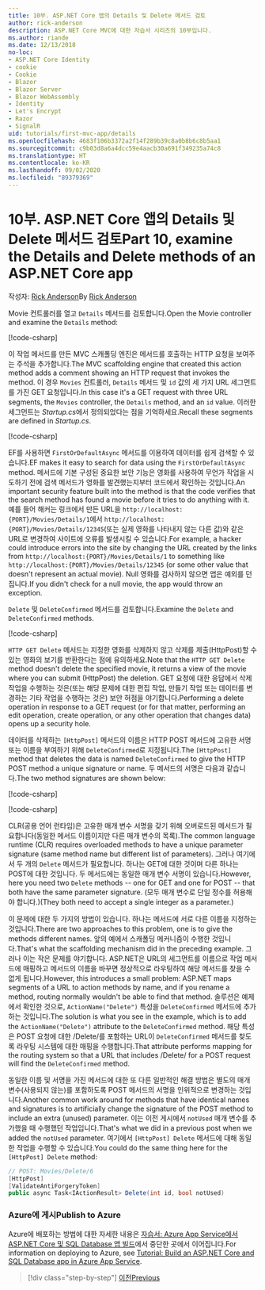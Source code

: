 ```yaml
---
title: 10부. ASP.NET Core 앱의 Details 및 Delete 메서드 검토
author: rick-anderson
description: ASP.NET Core MVC에 대한 자습서 시리즈의 10부입니다.
ms.author: riande
ms.date: 12/13/2018
no-loc:
- ASP.NET Core Identity
- cookie
- Cookie
- Blazor
- Blazor Server
- Blazor WebAssembly
- Identity
- Let's Encrypt
- Razor
- SignalR
uid: tutorials/first-mvc-app/details
ms.openlocfilehash: 4683f106b3372a2f14f289b39c8a0b8b6c8b5aa1
ms.sourcegitcommit: c9b03d8a6a4dcc59e4aacb30a691f349235a74c8
ms.translationtype: HT
ms.contentlocale: ko-KR
ms.lasthandoff: 09/02/2020
ms.locfileid: "89379369"
---
```

# <a name="part-10-examine-the-details-and-delete-methods-of-an-aspnet-core-app"></a><span data-ttu-id="e624f-103">10부. ASP.NET Core 앱의 Details 및 Delete 메서드 검토</span><span class="sxs-lookup"><span data-stu-id="e624f-103">Part 10, examine the Details and Delete methods of an ASP.NET Core app</span></span>

<span data-ttu-id="e624f-104">작성자: [Rick Anderson](https://twitter.com/RickAndMSFT)</span><span class="sxs-lookup"><span data-stu-id="e624f-104">By [Rick Anderson](https://twitter.com/RickAndMSFT)</span></span>

<span data-ttu-id="e624f-105">Movie 컨트롤러를 열고 `Details` 메서드를 검토합니다.</span><span class="sxs-lookup"><span data-stu-id="e624f-105">Open the Movie controller and examine the `Details` method:</span></span>

[!code-csharp[](start-mvc/sample/MvcMovie22/Controllers/MoviesController.cs?name=snippet_details)]

<span data-ttu-id="e624f-106">이 작업 메서드를 만든 MVC 스캐폴딩 엔진은 메서드를 호출하는 HTTP 요청을 보여주는 주석을 추가합니다.</span><span class="sxs-lookup"><span data-stu-id="e624f-106">The MVC scaffolding engine that created this action method adds a comment showing an HTTP request that invokes the method.</span></span> <span data-ttu-id="e624f-107">이 경우 `Movies` 컨트롤러, `Details` 메서드 및 `id` 값의 세 가지 URL 세그먼트를 가진 GET 요청입니다.</span><span class="sxs-lookup"><span data-stu-id="e624f-107">In this case it's a GET request with three URL segments, the `Movies` controller, the `Details` method, and an `id` value.</span></span> <span data-ttu-id="e624f-108">이러한 세그먼트는 *Startup.cs*에서 정의되었다는 점을 기억하세요.</span><span class="sxs-lookup"><span data-stu-id="e624f-108">Recall these segments are defined in *Startup.cs*.</span></span>

[!code-csharp[](start-mvc/sample/MvcMovie3/Startup.cs?highlight=5&name=snippet_1)]

<span data-ttu-id="e624f-109">EF를 사용하면 `FirstOrDefaultAsync` 메서드를 이용하여 데이터를 쉽게 검색할 수 있습니다.</span><span class="sxs-lookup"><span data-stu-id="e624f-109">EF makes it easy to search for data using the `FirstOrDefaultAsync` method.</span></span> <span data-ttu-id="e624f-110">메서드에 기본 구성된 중요한 보안 기능은 영화를 사용하여 무언가 작업을 시도하기 전에 검색 메서드가 영화를 발견했는지부터 코드에서 확인하는 것입니다.</span><span class="sxs-lookup"><span data-stu-id="e624f-110">An important security feature built into the method is that the code verifies that the search method has found a movie before it tries to do anything with it.</span></span> <span data-ttu-id="e624f-111">예를 들어 해커는 링크에서 만든 URL을 `http://localhost:{PORT}/Movies/Details/1`에서 `http://localhost:{PORT}/Movies/Details/12345`(또는 실제 영화를 나타내지 않는 다른 값)와 같은 URL로 변경하여 사이트에 오류를 발생시킬 수 있습니다.</span><span class="sxs-lookup"><span data-stu-id="e624f-111">For example, a hacker could introduce errors into the site by changing the URL created by the links from `http://localhost:{PORT}/Movies/Details/1` to something like  `http://localhost:{PORT}/Movies/Details/12345` (or some other value that doesn't represent an actual movie).</span></span> <span data-ttu-id="e624f-112">Null 영화를 검사하지 않으면 앱은 예외를 던집니다.</span><span class="sxs-lookup"><span data-stu-id="e624f-112">If you didn't check for a null movie, the app would throw an exception.</span></span>

<span data-ttu-id="e624f-113">`Delete` 및 `DeleteConfirmed` 메서드를 검토합니다.</span><span class="sxs-lookup"><span data-stu-id="e624f-113">Examine the `Delete` and `DeleteConfirmed` methods.</span></span>

[!code-csharp[](start-mvc/sample/MvcMovie22/Controllers/MoviesController.cs?name=snippet_delete)]

<span data-ttu-id="e624f-114">`HTTP GET Delete` 메서드는 지정한 영화를 삭제하지 않고 삭제를 제출(HttpPost)할 수 있는 영화의 보기를 반환한다는 점에 유의하세요.</span><span class="sxs-lookup"><span data-stu-id="e624f-114">Note that the `HTTP GET Delete` method doesn't delete the specified movie, it returns a view of the movie where you can submit (HttpPost) the deletion.</span></span> <span data-ttu-id="e624f-115">GET 요청에 대한 응답에서 삭제 작업을 수행하는 것은(또는 해당 문제에 대한 편집 작업, 만들기 작업 또는 데이터를 변경하는 기타 작업을 수행하는 것은) 보안 허점을 야기합니다.</span><span class="sxs-lookup"><span data-stu-id="e624f-115">Performing a delete operation in response to a GET request (or for that matter, performing an edit operation, create operation, or any other operation that changes data) opens up a security hole.</span></span>

<span data-ttu-id="e624f-116">데이터를 삭제하는 `[HttpPost]` 메서드의 이름은 HTTP POST 메서드에 고유한 서명 또는 이름을 부여하기 위해 `DeleteConfirmed`로 지정됩니다.</span><span class="sxs-lookup"><span data-stu-id="e624f-116">The `[HttpPost]` method that deletes the data is named `DeleteConfirmed` to give the HTTP POST method a unique signature or name.</span></span> <span data-ttu-id="e624f-117">두 메서드의 서명은 다음과 같습니다.</span><span class="sxs-lookup"><span data-stu-id="e624f-117">The two method signatures are shown below:</span></span>

[!code-csharp[](start-mvc/sample/MvcMovie/Controllers/MoviesController.cs?name=snippet_delete2)]

[!code-csharp[](start-mvc/sample/MvcMovie/Controllers/MoviesController.cs?name=snippet_delete3)]

<span data-ttu-id="e624f-118">CLR(공용 언어 런타임)은 고유한 매개 변수 서명을 갖기 위해 오버로드된 메서드가 필요합니다(동일한 메서드 이름이지만 다른 매개 변수의 목록).</span><span class="sxs-lookup"><span data-stu-id="e624f-118">The common language runtime (CLR) requires overloaded methods to have a unique parameter signature (same method name but different list of parameters).</span></span> <span data-ttu-id="e624f-119">그러나 여기에서 두 개의 `Delete` 메서드가 필요합니다. 하나는 GET에 대한 것이며 다른 하나는 POST에 대한 것입니다. 두 메서드에는 동일한 매개 변수 서명이 있습니다.</span><span class="sxs-lookup"><span data-stu-id="e624f-119">However, here you need two `Delete` methods -- one for GET and one for POST -- that both have the same parameter signature.</span></span> <span data-ttu-id="e624f-120">(모두 매개 변수로 단일 정수를 허용해야 합니다.)</span><span class="sxs-lookup"><span data-stu-id="e624f-120">(They both need to accept a single integer as a parameter.)</span></span>

<span data-ttu-id="e624f-121">이 문제에 대한 두 가지의 방법이 있습니다. 하나는 메서드에 서로 다른 이름을 지정하는 것입니다.</span><span class="sxs-lookup"><span data-stu-id="e624f-121">There are two approaches to this problem, one is to give the methods different names.</span></span> <span data-ttu-id="e624f-122">앞의 예에서 스캐폴딩 메커니즘이 수행한 것입니다.</span><span class="sxs-lookup"><span data-stu-id="e624f-122">That's what the scaffolding mechanism did in the preceding example.</span></span> <span data-ttu-id="e624f-123">그러나 이는 작은 문제를 야기합니다. ASP.NET은 URL의 세그먼트를 이름으로 작업 메서드에 매핑하고 메서드의 이름을 바꾸면 정상적으로 라우팅하여 해당 메서드를 찾을 수 없게 됩니다.</span><span class="sxs-lookup"><span data-stu-id="e624f-123">However, this introduces a small problem: ASP.NET maps segments of a URL to action methods by name, and if you rename a method, routing normally wouldn't be able to find that method.</span></span> <span data-ttu-id="e624f-124">솔루션은 예제에서 확인한 것으로, `ActionName("Delete")` 특성을 `DeleteConfirmed` 메서드에 추가하는 것입니다.</span><span class="sxs-lookup"><span data-stu-id="e624f-124">The solution is what you see in the example, which is to add the `ActionName("Delete")` attribute to the `DeleteConfirmed` method.</span></span> <span data-ttu-id="e624f-125">해당 특성은 POST 요청에 대한 /Delete/를 포함하는 URL이 `DeleteConfirmed` 메서드를 찾도록 라우팅 시스템에 대한 매핑을 수행합니다.</span><span class="sxs-lookup"><span data-stu-id="e624f-125">That attribute performs mapping for the routing system so that a URL that includes /Delete/ for a POST request will find the `DeleteConfirmed` method.</span></span>

<span data-ttu-id="e624f-126">동일한 이름 및 서명을 가진 메서드에 대한 또 다른 일반적인 해결 방법은 별도의 매개 변수(사용되지 않는)를 포함하도록 POST 메서드의 서명을 인위적으로 변경하는 것입니다.</span><span class="sxs-lookup"><span data-stu-id="e624f-126">Another common work around for methods that have identical names and signatures is to artificially change the signature of the POST method to include an extra (unused) parameter.</span></span> <span data-ttu-id="e624f-127">이는 이전 게시에서 `notUsed` 매개 변수를 추가했을 때 수행했던 작업입니다.</span><span class="sxs-lookup"><span data-stu-id="e624f-127">That's what we did in a previous post when we added the `notUsed` parameter.</span></span> <span data-ttu-id="e624f-128">여기에서 `[HttpPost] Delete` 메서드에 대해 동일한 작업을 수행할 수 있습니다.</span><span class="sxs-lookup"><span data-stu-id="e624f-128">You could do the same thing here for the `[HttpPost] Delete` method:</span></span>

```csharp
// POST: Movies/Delete/6
[HttpPost]
[ValidateAntiForgeryToken]
public async Task<IActionResult> Delete(int id, bool notUsed)
```

### <a name="publish-to-azure"></a><span data-ttu-id="e624f-129">Azure에 게시</span><span class="sxs-lookup"><span data-stu-id="e624f-129">Publish to Azure</span></span>

<span data-ttu-id="e624f-130">Azure에 배포하는 방법에 대한 자세한 내용은 [자습서: Azure App Service에서 ASP.NET Core 및 SQL Database 앱 빌드](/azure/app-service/tutorial-dotnetcore-sqldb-app)에서 중단한 곳에서 이어집니다.</span><span class="sxs-lookup"><span data-stu-id="e624f-130">For information on deploying to Azure, see [Tutorial: Build an ASP.NET Core and SQL Database app in Azure App Service](/azure/app-service/tutorial-dotnetcore-sqldb-app).</span></span>

> [!div class="step-by-step"]
> [<span data-ttu-id="e624f-131">이전</span><span class="sxs-lookup"><span data-stu-id="e624f-131">Previous</span></span>](validation.md)

